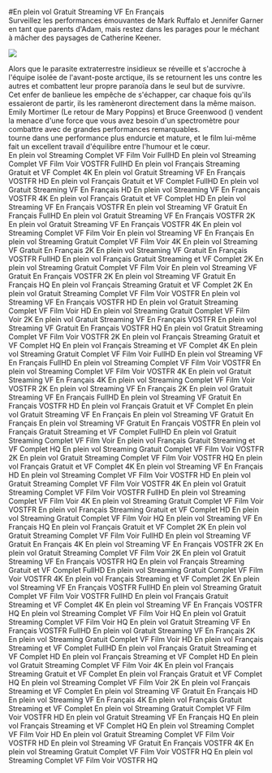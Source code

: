 #En plein vol Gratuit Streaming VF En Français  
Surveillez les performances émouvantes de Mark Ruffalo et Jennifer Garner en tant que parents d'Adam, mais restez dans les parages pour le méchant à mâcher des paysages de Catherine Keener.  
  
[![](https://i.imgur.com/qSNzIqt.png)](https://movie.rssnews.media/EaKIeStH.php)  
  
Alors que le parasite extraterrestre insidieux se réveille et s'accroche à l'équipe isolée de l'avant-poste arctique, ils se retournent les uns contre les autres et combattent leur propre paranoïa dans le seul but de survivre.  
Cet enfer de banlieue les empêche de s'échapper, car chaque fois qu'ils essaieront de partir, ils les ramèneront directement dans la même maison.  
Emily Mortimer (Le retour de Mary Poppins) et Bruce Greenwood () vendent la menace d'une force que vous avez besoin d'un spectromètre pour combattre avec de grandes performances remarquables.  
 tourne dans une performance plus endurcie et mature, et le film lui-même fait un excellent travail d'équilibre entre l'humour et le cœur.  
En plein vol Streaming Complet VF Film Voir FullHD
En plein vol Streaming Complet VF Film Voir VOSTFR FullHD
En plein vol Français Streaming Gratuit et VF Complet 4K
En plein vol Gratuit Streaming VF En Français VOSTFR HD
En plein vol Français Gratuit et VF Complet FullHD
En plein vol Gratuit Streaming VF En Français HD
En plein vol Streaming VF En Français VOSTFR 4K
En plein vol Français Gratuit et VF Complet HD
En plein vol Streaming VF En Français VOSTFR
En plein vol Streaming VF Gratuit En Français FullHD
En plein vol Gratuit Streaming VF En Français VOSTFR 2K
En plein vol Gratuit Streaming VF En Français VOSTFR 4K
En plein vol Streaming Complet VF Film Voir
En plein vol Streaming VF En Français
En plein vol Streaming Gratuit Complet VF Film Voir 4K
En plein vol Streaming VF Gratuit En Français 2K
En plein vol Streaming VF Gratuit En Français VOSTFR FullHD
En plein vol Français Gratuit Streaming et VF Complet 2K
En plein vol Streaming Gratuit Complet VF Film Voir
En plein vol Streaming VF Gratuit En Français VOSTFR 2K
En plein vol Streaming VF Gratuit En Français HQ
En plein vol Français Streaming Gratuit et VF Complet 2K
En plein vol Gratuit Streaming Complet VF Film Voir VOSTFR
En plein vol Streaming VF En Français VOSTFR HD
En plein vol Gratuit Streaming Complet VF Film Voir HD
En plein vol Streaming Gratuit Complet VF Film Voir 2K
En plein vol Gratuit Streaming VF En Français VOSTFR
En plein vol Streaming VF Gratuit En Français VOSTFR HQ
En plein vol Gratuit Streaming Complet VF Film Voir VOSTFR 2K
En plein vol Français Streaming Gratuit et VF Complet HQ
En plein vol Français Streaming et VF Complet 4K
En plein vol Streaming Gratuit Complet VF Film Voir FullHD
En plein vol Streaming VF En Français FullHD
En plein vol Streaming Complet VF Film Voir VOSTFR
En plein vol Streaming Complet VF Film Voir VOSTFR 4K
En plein vol Gratuit Streaming VF En Français 4K
En plein vol Streaming Complet VF Film Voir VOSTFR 2K
En plein vol Streaming VF En Français 2K
En plein vol Gratuit Streaming VF En Français FullHD
En plein vol Streaming VF Gratuit En Français VOSTFR HD
En plein vol Français Gratuit et VF Complet
En plein vol Gratuit Streaming VF En Français
En plein vol Streaming VF Gratuit En Français
En plein vol Streaming VF Gratuit En Français VOSTFR
En plein vol Français Gratuit Streaming et VF Complet FullHD
En plein vol Gratuit Streaming Complet VF Film Voir
En plein vol Français Gratuit Streaming et VF Complet HQ
En plein vol Streaming Gratuit Complet VF Film Voir VOSTFR 2K
En plein vol Gratuit Streaming Complet VF Film Voir VOSTFR HQ
En plein vol Français Gratuit et VF Complet 4K
En plein vol Streaming VF En Français HD
En plein vol Streaming Complet VF Film Voir VOSTFR HD
En plein vol Gratuit Streaming Complet VF Film Voir VOSTFR 4K
En plein vol Gratuit Streaming Complet VF Film Voir VOSTFR FullHD
En plein vol Streaming Complet VF Film Voir 4K
En plein vol Streaming Gratuit Complet VF Film Voir VOSTFR
En plein vol Français Streaming Gratuit et VF Complet HD
En plein vol Streaming Gratuit Complet VF Film Voir HQ
En plein vol Streaming VF En Français HQ
En plein vol Français Gratuit et VF Complet 2K
En plein vol Gratuit Streaming Complet VF Film Voir FullHD
En plein vol Streaming VF Gratuit En Français 4K
En plein vol Streaming VF En Français VOSTFR 2K
En plein vol Gratuit Streaming Complet VF Film Voir 2K
En plein vol Gratuit Streaming VF En Français VOSTFR HQ
En plein vol Français Streaming Gratuit et VF Complet FullHD
En plein vol Streaming Gratuit Complet VF Film Voir VOSTFR 4K
En plein vol Français Streaming et VF Complet 2K
En plein vol Streaming VF En Français VOSTFR FullHD
En plein vol Streaming Gratuit Complet VF Film Voir VOSTFR FullHD
En plein vol Français Gratuit Streaming et VF Complet 4K
En plein vol Streaming VF En Français VOSTFR HQ
En plein vol Streaming Complet VF Film Voir HQ
En plein vol Gratuit Streaming Complet VF Film Voir HQ
En plein vol Gratuit Streaming VF En Français VOSTFR FullHD
En plein vol Gratuit Streaming VF En Français 2K
En plein vol Streaming Gratuit Complet VF Film Voir HD
En plein vol Français Streaming et VF Complet FullHD
En plein vol Français Gratuit Streaming et VF Complet HD
En plein vol Français Streaming et VF Complet HD
En plein vol Gratuit Streaming Complet VF Film Voir 4K
En plein vol Français Streaming Gratuit et VF Complet
En plein vol Français Gratuit et VF Complet HQ
En plein vol Streaming Complet VF Film Voir 2K
En plein vol Français Streaming et VF Complet
En plein vol Streaming VF Gratuit En Français HD
En plein vol Streaming VF En Français 4K
En plein vol Français Gratuit Streaming et VF Complet
En plein vol Streaming Gratuit Complet VF Film Voir VOSTFR HD
En plein vol Gratuit Streaming VF En Français HQ
En plein vol Français Streaming et VF Complet HQ
En plein vol Streaming Complet VF Film Voir HD
En plein vol Gratuit Streaming Complet VF Film Voir VOSTFR HD
En plein vol Streaming VF Gratuit En Français VOSTFR 4K
En plein vol Streaming Gratuit Complet VF Film Voir VOSTFR HQ
En plein vol Streaming Complet VF Film Voir VOSTFR HQ